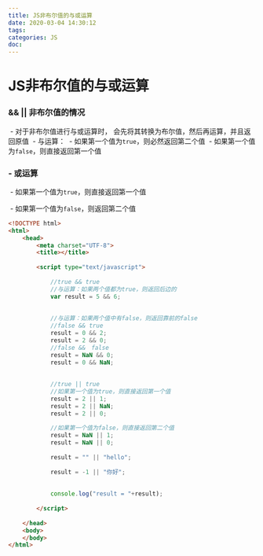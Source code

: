 ```yaml
---
title: JS非布尔值的与或运算
date: 2020-03-04 14:30:12
tags:
categories: JS
doc:
---
```


# JS非布尔值的与或运算

### && || 非布尔值的情况

​	\- 对于非布尔值进行与或运算时，
​		会先将其转换为布尔值，然后再运算，并且返回原值
​	\- 与运算：
​		\- 如果第一个值为`true`，则必然返回第二个值
​		\- 如果第一个值为`false`，则直接返回第一个值

### \- 或运算

​	\- 如果第一个值为`true`，则直接返回第一个值

​	\- 如果第一个值为`false`，则返回第二个值



```html
<!DOCTYPE html>
<html>
	<head>
		<meta charset="UTF-8">
		<title></title>
		
		<script type="text/javascript">
			
			//true && true
			//与运算：如果两个值都为true，则返回后边的
			var result = 5 && 6;
			
			
			//与运算：如果两个值中有false，则返回靠前的false
			//false && true
			result = 0 && 2;
			result = 2 && 0;
			//false &&　false
			result = NaN && 0;
			result = 0 && NaN;
			
			
			//true || true
			//如果第一个值为true，则直接返回第一个值
			result = 2 || 1;
			result = 2 || NaN;
			result = 2 || 0;
			
			//如果第一个值为false，则直接返回第二个值
			result = NaN || 1;
			result = NaN || 0;
			
			result = "" || "hello";
			
			result = -1 || "你好";
			
			
			console.log("result = "+result);
			
		</script>
		
	</head>
	<body>
	</body>
</html>

```

